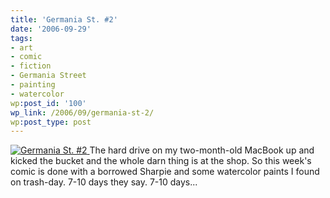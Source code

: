 ```yaml
---
title: 'Germania St. #2'
date: '2006-09-29'
tags:
- art
- comic
- fiction
- Germania Street
- painting
- watercolor
wp:post_id: '100'
wp_link: /2006/09/germania-st-2/
wp:post_type: post
---
```


[ ![Germania St. #2](http://static.flickr.com/108/256026865_cf2e71cdc8_o.jpg) ](http://www.flickr.com/photos/bensheldon/256026865/ "Photo Sharing")
The hard drive on my two-month-old MacBook up and kicked the bucket and the whole darn thing is at the shop. So this week's comic is done with a borrowed Sharpie and some watercolor paints I found on trash-day. 7-10 days they say. 7-10 days...
